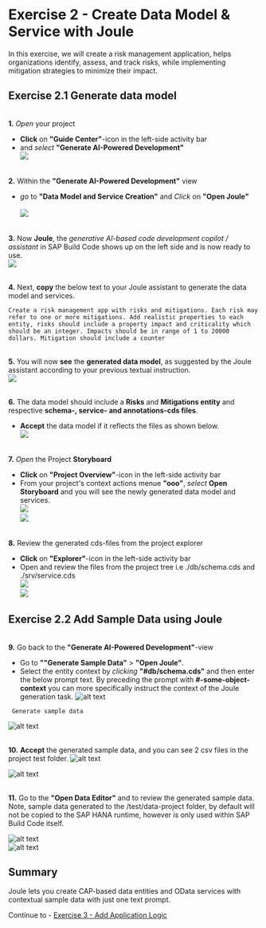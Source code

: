 # Exercise 2 - Create Data Model & Service with Joule

In this exercise, we will create a risk management application, helps organizations identify, assess, and track risks, while implementing mitigation strategies to minimize their impact.

## Exercise 2.1 Generate data model

<br>__1.__ _Open_ your project
-  __Click__ on __"Guide Center"__-icon in the left-side activity bar 
-  and _select_ __"Generate AI-Powered Development"__
<br>![](/exercises/ex2/images/guidecenter.png)

<br>__2.__ Within the __"Generate AI-Powered Development"__ view
-  _go_ to __"Data Model and Service Creation"__ and _Click_ on __"Open Joule"__  
<br>![](/exercises/ex2/images/openjoule.png)

<br>__3.__ Now __Joule__, the _generative AI-based code development copilot / assistant_ in SAP Build Code shows up on the left side and is now ready to use.
<br>![](/exercises/ex2/images/joule.png)

<br>__4.__ Next, __copy__ the below text to your Joule assistant to generate the data model and services.
```
Create a risk management app with risks and mitigations. Each risk may refer to one or more mitigations. Add realistic properties to each entity, risks should include a property impact and criticality which should be an integer. Impacts should be in range of 1 to 20000 dollars. Mitigation should include a counter
```

<br>__5.__ You will now __see__ the __generated data model__, as suggested by the Joule assistant according to your previous textual instruction.
<br>![](/exercises/ex2/images/jouledatamodel1.png)

<br>__6.__ The data model should include a __Risks__ and __Mitigations entity__ and respective __schema-, service- and annotations-cds files__.
- __Accept__ the data model if it reflects the files as shown below.
<br>![](/exercises/ex2/images/datamodel2.png)

<br>__7.__ _Open_ the Project __Storyboard__
- __Click__ on __"Project Overview"__-icon in the left-side activity bar
- From your project's context actions menue __"ooo"__, _select_ __Open Storyboard__ and you will see the newly generated data model and services.
<br>![](/exercises/ex2/images/open_storyboard.png)
<br>![](/exercises/ex2/images/storyboard_overview.png)

<br>__8.__ Review the generated cds-files from the project explorer
- __Click__ on __"Explorer"__-icon in the left-side activity bar
- Open and review the files from the project tree i.e ./db/schema.cds and ./srv/service.cds
<br>![](/exercises/ex2/images/project_explorer.png)
<br>![](/exercises/ex2/images/cdsfiles.png)

## Exercise 2.2 Add Sample Data using Joule

<br>__9.__ Go back to the __"Generate AI-Powered Development"__-view
- Go to __""Generate Sample Data"__ > __"Open Joule"__. 
- Select the entity context by _clicking_ __"#db/schema.cds"__ and then enter the below prompt text. By preceding the prompt with __#-some-object-context__ you can more specifically instruct the context of the Joule generation task.
![alt text](/exercises/ex2/images/image.png)

```
 Generate sample data
```
![alt text](/exercises/ex2/images/image-1.png)

<br>__10.__  __Accept__ the generated sample data, and you can see 2 csv files in the project test folder.
![alt text](/exercises/ex2/images/accept_sampledata.png)
<!--[alt text](/exercises/ex2/images/{FE7255FC-AF99-4224-A56A-47DA10941159}.png)-->
![alt text](/exercises/ex2/images/testdata_projecttree.png)  

<br>__11.__ Go to the __"Open Data Editor"__ and to review the generated sample data.  
Note, sample data generated to the /test/data-project folder, by default will not be copied to the SAP HANA runtime, however is only used within SAP Build Code itself.

![alt text](/exercises/ex2/images/open_editor-sampledata.png)  
![alt text](/exercises/ex2/images/{BA0BA16D-280F-499D-9CC0-46189648A513}.png)



## Summary

Joule lets you create CAP-based data entities and OData services with contextual sample data with just one text prompt. 

Continue to - [Exercise 3 - Add Application Logic](../ex3/README.md)

